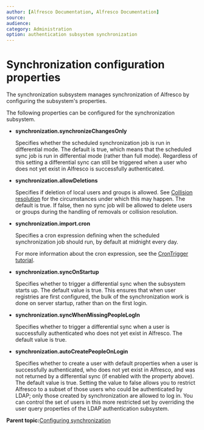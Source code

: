 ```yaml
---
author: [Alfresco Documentation, Alfresco Documentation]
source: 
audience: 
category: Administration
option: authentication subsystem synchronization
---
```


# Synchronization configuration properties

The synchronization subsystem manages synchronization of Alfresco by configuring the subsystem's properties.

The following properties can be configured for the synchronization subsystem.

-   **synchronization.synchronizeChangesOnly**

    Specifies whether the scheduled synchronization job is run in differential mode. The default is true, which means that the scheduled sync job is run in differential mode \(rather than full mode\). Regardless of this setting a differential sync can still be triggered when a user who does not yet exist in Alfresco is successfully authenticated.

-   **synchronization.allowDeletions**

    Specifies if deletion of local users and groups is allowed. See [Collision resolution](sync-collision.md) for the circumstances under which this may happen. The default is true. If false, then no sync job will be allowed to delete users or groups during the handling of removals or collision resolution.

-   **synchronization.import.cron**

    Specifies a cron expression defining when the scheduled synchronization job should run, by default at midnight every day.

    For more information about the cron expression, see the [CronTrigger tutorial](http://www.quartz-scheduler.org/documentation/quartz-1.x/tutorials/crontrigger).

-   **synchronization.syncOnStartup**

    Specifies whether to trigger a differential sync when the subsystem starts up. The default value is true. This ensures that when user registries are first configured, the bulk of the synchronization work is done on server startup, rather than on the first login.

-   **synchronization.syncWhenMissingPeopleLogIn**

    Specifies whether to trigger a differential sync when a user is successfully authenticated who does not yet exist in Alfresco. The default value is true.

-   **synchronization.autoCreatePeopleOnLogin**

    Specifies whether to create a user with default properties when a user is successfully authenticated, who does not yet exist in Alfresco, and was not returned by a differential sync \(if enabled with the property above\). The default value is true. Setting the value to false allows you to restrict Alfresco to a subset of those users who could be authenticated by LDAP; only those created by synchronization are allowed to log in. You can control the set of users in this more restricted set by overriding the user query properties of the LDAP authentication subsystem.


**Parent topic:**[Configuring synchronization](../concepts/sync-intro.md)

